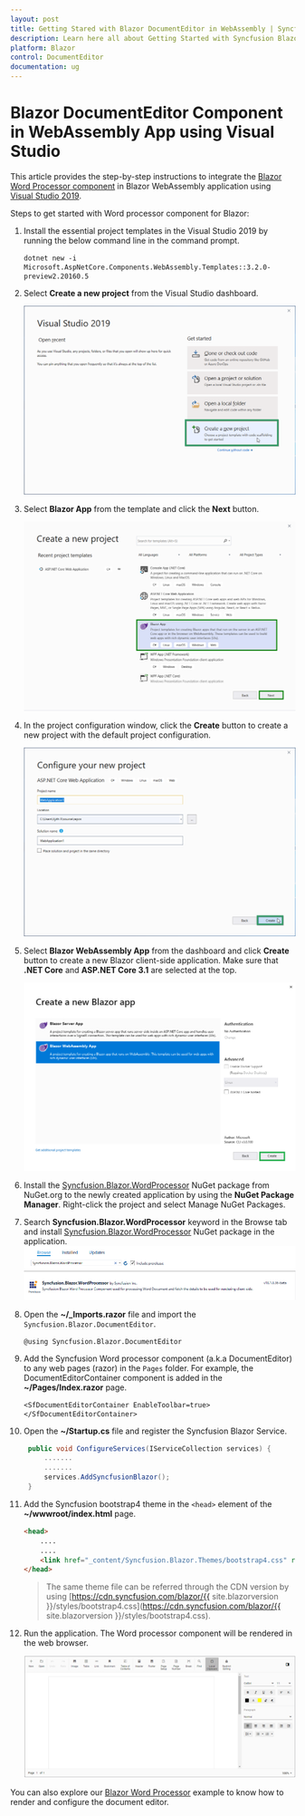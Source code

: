 ```yaml
---
layout: post
title: Getting Stared with Blazor DocumentEditor in WebAssembly | Syncfusion
description: Learn here all about Getting Started with Syncfusion Blazor DocumentEditor in Blazor WebAssembly (Client Side) App using Visual Studio and more.
platform: Blazor
control: DocumentEditor
documentation: ug
---
```


# Blazor DocumentEditor Component in WebAssembly App using Visual Studio

This article provides the step-by-step instructions to integrate the [Blazor Word Processor component](https://www.syncfusion.com/blazor-components/blazor-word-processor) in Blazor WebAssembly application using [Visual Studio 2019](https://visualstudio.microsoft.com/vs/).

Steps to get started with Word processor component for Blazor:

1. Install the essential project templates in the Visual Studio 2019 by running the below command line in the command prompt.

    ```
    dotnet new -i Microsoft.AspNetCore.Components.WebAssembly.Templates::3.2.0-preview2.20160.5
    ```

2. Select **Create a new project** from the Visual Studio dashboard.

    ![new project in blazor](../images/new-project.png)

3. Select **Blazor App** from the template and click the **Next** button.

    ![Blazor app](../images/blazor-template.png)

4. In the project configuration window, click the **Create** button to create a new project with the default project configuration.

    ![Blazor project configuration](../images/project-configuration.png)

5. Select **Blazor WebAssembly App** from the dashboard and click **Create** button to create a new Blazor client-side application. Make sure that **.NET Core** and **ASP.NET Core 3.1** are selected at the top.

    ![select framework](../images/blazor-client-template.png)

6. Install the [Syncfusion.Blazor.WordProcessor](https://www.nuget.org/packages/Syncfusion.Blazor.WordProcessor/) NuGet package from NuGet.org to the newly created application by using the **NuGet Package Manager**. Right-click the project and select Manage NuGet Packages.

7. Search **Syncfusion.Blazor.WordProcessor** keyword in the Browse tab and install [Syncfusion.Blazor.WordProcessor](https://www.nuget.org/packages/Syncfusion.Blazor.WordProcessor/) NuGet package in the application.
    ![select nuget](../images/select-nuget.png)

8. Open the **~/_Imports.razor** file and import the ``Syncfusion.Blazor.DocumentEditor``.

    ```cshtml
    @using Syncfusion.Blazor.DocumentEditor
    ```

9. Add the Syncfusion Word processor component (a.k.a DocumentEditor) to any web pages (razor) in the `Pages` folder. For example, the DocumentEditorContainer component is added in the **~/Pages/Index.razor** page.

    ```cshtml
    <SfDocumentEditorContainer EnableToolbar=true></SfDocumentEditorContainer>
    ```

10. Open the **~/Startup.cs** file and register the Syncfusion Blazor Service.

    ```csharp
     public void ConfigureServices(IServiceCollection services) {
         .......
         .......
         services.AddSyncfusionBlazor();
     }
    ```

11. Add the Syncfusion bootstrap4 theme in the `<head>` element of the **~/wwwroot/index.html** page.

    ```html
    <head>
        ....
        ....
        <link href="_content/Syncfusion.Blazor.Themes/bootstrap4.css" rel="stylesheet" />
    </head>
    ```
    > The same theme file can be referred through the CDN version by using [https://cdn.syncfusion.com/blazor/{{ site.blazorversion }}/styles/bootstrap4.css](https://cdn.syncfusion.com/blazor/{{ site.blazorversion }}/styles/bootstrap4.css).

12. Run the application. The Word processor component will be rendered in the web browser.

    ![DocumentEditor Sample](../images/browser-output.png)

You can also explore our [Blazor Word Processor](https://blazor.syncfusion.com/demos/document-editor/default-functionalities) example to know how to render and configure the document editor.
